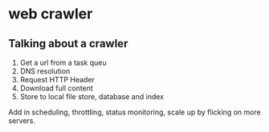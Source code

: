 # web crawler

## Talking about a crawler

 1. Get a url from a task queu
 2. DNS resolution
 3. Request HTTP Header
 4. Download full content
 5. Store to local file store, database and index
 
Add in scheduling, throttling, status monitoring, scale up by flicking on more servers.
